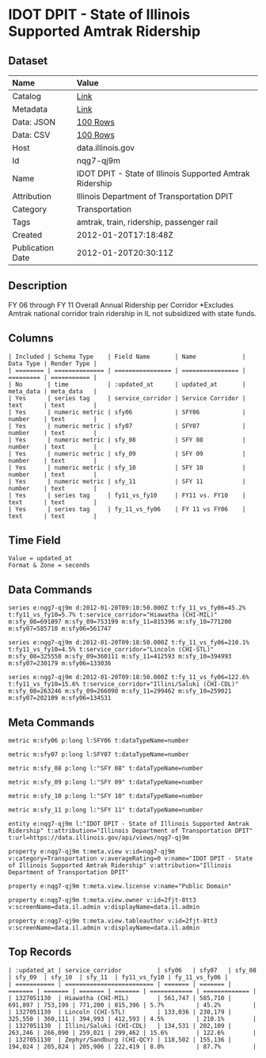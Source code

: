 # IDOT DPIT - State of Illinois Supported Amtrak Ridership

## Dataset

| Name | Value |
| :--- | :---- |
| Catalog | [Link](https://catalog.data.gov/dataset/idot-dpit-state-of-illinois-supported-amtrak-ridership-ffa33) |
| Metadata | [Link](https://data.illinois.gov/api/views/nqg7-qj9m) |
| Data: JSON | [100 Rows](https://data.illinois.gov/api/views/nqg7-qj9m/rows.json?max_rows=100) |
| Data: CSV | [100 Rows](https://data.illinois.gov/api/views/nqg7-qj9m/rows.csv?max_rows=100) |
| Host | data.illinois.gov |
| Id | nqg7-qj9m |
| Name | IDOT DPIT - State of Illinois Supported Amtrak Ridership |
| Attribution | Illinois Department of Transportation DPIT |
| Category | Transportation |
| Tags | amtrak, train, ridership, passenger rail |
| Created | 2012-01-20T17:18:48Z |
| Publication Date | 2012-01-20T20:30:11Z |

## Description

FY 06 through FY 11 Overall Annual Ridership per Corridor *Excludes Amtrak national corridor train ridership in IL not subsidized with state funds.

## Columns

```ls
| Included | Schema Type    | Field Name       | Name             | Data Type | Render Type |
| ======== | ============== | ================ | ================ | ========= | =========== |
| No       | time           | :updated_at      | updated_at       | meta_data | meta_data   |
| Yes      | series tag     | service_corridor | Service Corridor | text      | text        |
| Yes      | numeric metric | sfy06            | SFY06            | number    | text        |
| Yes      | numeric metric | sfy07            | SFY07            | number    | text        |
| Yes      | numeric metric | sfy_08           | SFY 08           | number    | text        |
| Yes      | numeric metric | sfy_09           | SFY 09           | number    | text        |
| Yes      | numeric metric | sfy_10           | SFY 10           | number    | text        |
| Yes      | numeric metric | sfy_11           | SFY 11           | number    | text        |
| Yes      | series tag     | fy11_vs_fy10     | FY11 vs. FY10    | text      | text        |
| Yes      | series tag     | fy_11_vs_fy06    | FY 11 vs FY06    | text      | text        |
```

## Time Field

```ls
Value = updated_at
Format & Zone = seconds
```

## Data Commands

```ls
series e:nqg7-qj9m d:2012-01-20T09:18:50.000Z t:fy_11_vs_fy06=45.2% t:fy11_vs_fy10=5.7% t:service_corridor="Hiawatha (CHI-MIL)" m:sfy_08=691897 m:sfy_09=753199 m:sfy_11=815396 m:sfy_10=771200 m:sfy07=585710 m:sfy06=561747

series e:nqg7-qj9m d:2012-01-20T09:18:50.000Z t:fy_11_vs_fy06=210.1% t:fy11_vs_fy10=4.5% t:service_corridor="Lincoln (CHI-STL)" m:sfy_08=325550 m:sfy_09=360111 m:sfy_11=412593 m:sfy_10=394993 m:sfy07=230179 m:sfy06=133036

series e:nqg7-qj9m d:2012-01-20T09:18:50.000Z t:fy_11_vs_fy06=122.6% t:fy11_vs_fy10=15.6% t:service_corridor="Illini/Saluki (CHI-CDL)" m:sfy_08=263246 m:sfy_09=266090 m:sfy_11=299462 m:sfy_10=259021 m:sfy07=202109 m:sfy06=134531
```

## Meta Commands

```ls
metric m:sfy06 p:long l:SFY06 t:dataTypeName=number

metric m:sfy07 p:long l:SFY07 t:dataTypeName=number

metric m:sfy_08 p:long l:"SFY 08" t:dataTypeName=number

metric m:sfy_09 p:long l:"SFY 09" t:dataTypeName=number

metric m:sfy_10 p:long l:"SFY 10" t:dataTypeName=number

metric m:sfy_11 p:long l:"SFY 11" t:dataTypeName=number

entity e:nqg7-qj9m l:"IDOT DPIT - State of Illinois Supported Amtrak Ridership" t:attribution="Illinois Department of Transportation DPIT" t:url=https://data.illinois.gov/api/views/nqg7-qj9m

property e:nqg7-qj9m t:meta.view v:id=nqg7-qj9m v:category=Transportation v:averageRating=0 v:name="IDOT DPIT - State of Illinois Supported Amtrak Ridership" v:attribution="Illinois Department of Transportation DPIT"

property e:nqg7-qj9m t:meta.view.license v:name="Public Domain"

property e:nqg7-qj9m t:meta.view.owner v:id=2fjt-8tt3 v:screenName=data.il.admin v:displayName=data.il.admin

property e:nqg7-qj9m t:meta.view.tableauthor v:id=2fjt-8tt3 v:screenName=data.il.admin v:displayName=data.il.admin
```

## Top Records

```ls
| :updated_at | service_corridor          | sfy06   | sfy07   | sfy_08  | sfy_09  | sfy_10  | sfy_11  | fy11_vs_fy10 | fy_11_vs_fy06 | 
| =========== | ========================= | ======= | ======= | ======= | ======= | ======= | ======= | ============ | ============= | 
| 1327051130  | Hiawatha (CHI-MIL)        | 561,747 | 585,710 | 691,897 | 753,199 | 771,200 | 815,396 | 5.7%         | 45.2%         | 
| 1327051130  | Lincoln (CHI-STL)         | 133,036 | 230,179 | 325,550 | 360,111 | 394,993 | 412,593 | 4.5%         | 210.1%        | 
| 1327051130  | Illini/Saluki (CHI-CDL)   | 134,531 | 202,109 | 263,246 | 266,090 | 259,021 | 299,462 | 15.6%        | 122.6%        | 
| 1327051130  | Zephyr/Sandburg (CHI-QCY) | 118,502 | 155,136 | 194,024 | 205,824 | 205,906 | 222,419 | 8.0%         | 87.7%         | 
```